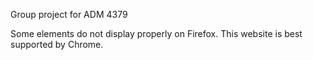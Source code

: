 Group project for ADM 4379

Some elements do not display properly on Firefox.
This website is best supported by Chrome. 
